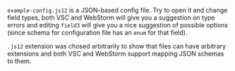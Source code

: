 `example-config.js12` is a JSON-based config file.
Try to open it and change field types, both VSC and WebStorm will give you a suggestion on type errors and editing `field3` will give you a
nice suggestion of possible options (since schema for configuration file has an `enum` for that field).

`.js12` extension was chosed arbitrarily to show that files can have
arbitrary extensions and both VSC and WebStorm support mapping JSON schemas to them.
